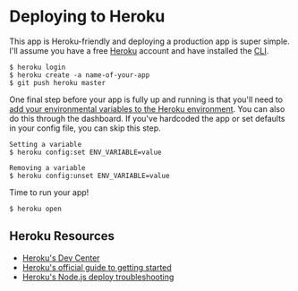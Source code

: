 # Deploying to Heroku
This app is Heroku-friendly and deploying a production app is super simple. I'll assume you have a free [Heroku](https://signup.heroku.com/dc) account and have installed the [CLI](https://devcenter.heroku.com/articles/heroku-cli).

```
$ heroku login
$ heroku create -a name-of-your-app
$ git push heroku master
```

One final step before your app is fully up and running is that you'll need to [add your environmental variables to the Heroku environment](https://devcenter.heroku.com/articles/config-vars). You can also do this through the dashboard. If you've hardcoded the app or set defaults in your config file, you can skip this step.

```
Setting a variable
$ heroku config:set ENV_VARIABLE=value

Removing a variable
$ heroku config:unset ENV_VARIABLE=value
```

Time to run your app!
```
$ heroku open
```

## Heroku Resources
- [Heroku's Dev Center](https://devcenter.heroku.com/articles/troubleshooting-node-deploys)
- [Heroku's official guide to getting started](https://devcenter.heroku.com/articles/getting-started-with-nodejs)
- [Heroku's Node.js deploy troubleshooting](https://devcenter.heroku.com/articles/troubleshooting-node-deploys)